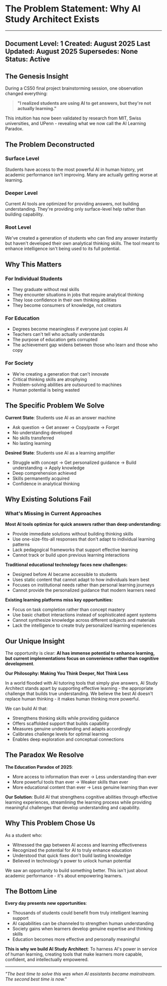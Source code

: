 # The Problem Statement: Why AI Study Architect Exists

---
Document Level: 1
Created: August 2025
Last Updated: August 2025
Supersedes: None
Status: Active
---

## The Genesis Insight

During a CS50 final project brainstorming session, one observation changed everything:

> **"I realized students are using AI to get answers, but they're not actually learning."**

This intuition has now been validated by research from MIT, Swiss universities, and UPenn - revealing what we now call the AI Learning Paradox.

## The Problem Deconstructed

### Surface Level
Students have access to the most powerful AI in human history, yet academic performance isn't improving. Many are actually getting worse at learning.

### Deeper Level
Current AI tools are optimized for providing answers, not building understanding. They're providing only surface-level help rather than building capability.

### Root Level
We've created a generation of students who can find any answer instantly but haven't developed their own analytical thinking skills. The tool meant to enhance intelligence isn't being used to its full potential.

## Why This Matters

### For Individual Students
- They graduate without real skills
- They encounter situations in jobs that require analytical thinking
- They lose confidence in their own thinking abilities
- They become consumers of knowledge, not creators

### For Education
- Degrees become meaningless if everyone just copies AI
- Teachers can't tell who actually understands
- The purpose of education gets corrupted
- The achievement gap widens between those who learn and those who copy

### For Society
- We're creating a generation that can't innovate
- Critical thinking skills are atrophying
- Problem-solving abilities are outsourced to machines
- Human potential is being wasted

## The Specific Problem We Solve

**Current State**: Students use AI as an answer machine
- Ask question → Get answer → Copy/paste → Forget
- No understanding developed
- No skills transferred
- No lasting learning

**Desired State**: Students use AI as a learning amplifier
- Struggle with concept → Get personalized guidance → Build understanding → Apply knowledge
- Deep comprehension achieved
- Skills permanently acquired
- Confidence in analytical thinking

## Why Existing Solutions Fail

### What's Missing in Current Approaches

**Most AI tools optimize for quick answers rather than deep understanding:**
- Provide immediate solutions without building thinking skills
- Use one-size-fits-all responses that don't adapt to individual learning patterns
- Lack pedagogical frameworks that support effective learning
- Cannot track or build upon previous learning interactions

**Traditional educational technology faces new challenges:**
- Designed before AI became accessible to students
- Uses static content that cannot adapt to how individuals learn best
- Focuses on institutional needs rather than personal learning journeys
- Cannot provide the personalized guidance that modern learners need

**Existing learning platforms miss key opportunities:**
- Focus on task completion rather than concept mastery
- Use basic chatbot interactions instead of sophisticated agent systems
- Cannot synthesize knowledge across different subjects and materials
- Lack the intelligence to create truly personalized learning experiences

## Our Unique Insight

The opportunity is clear: **AI has immense potential to enhance learning, but current implementations focus on convenience rather than cognitive development**.

**Our Philosophy: Making You Think Deeper, Not Think Less**

In a world flooded with AI tutoring tools that simply give answers, AI Study Architect stands apart by supporting effective learning - the appropriate challenge that builds true understanding. We believe the best AI doesn't replace human thinking - it makes human thinking more powerful.

We can build AI that:
- Strengthens thinking skills while providing guidance
- Offers scaffolded support that builds capability
- Measures genuine understanding and adapts accordingly
- Calibrates challenge levels for optimal learning
- Enables deep exploration and conceptual connections

## The Paradox We Resolve

**The Education Paradox of 2025**:
- More access to information than ever → Less understanding than ever
- More powerful tools than ever → Weaker skills than ever
- More educational content than ever → Less genuine learning than ever

**Our Solution**:
Build AI that strengthens cognitive abilities through effective learning experiences, streamlining the learning process while providing meaningful challenges that develop understanding and capability.

## Why This Problem Chose Us

As a student who:
- Witnessed the gap between AI access and learning effectiveness
- Recognized the potential for AI to truly enhance education
- Understood that quick fixes don't build lasting knowledge
- Believed in technology's power to unlock human potential

We saw an opportunity to build something better. This isn't just about academic performance - it's about empowering learners.

## The Bottom Line

**Every day presents new opportunities**:
- Thousands of students could benefit from truly intelligent learning support
- AI capabilities can be channeled to strengthen human understanding
- Society gains when learners develop genuine expertise and thinking skills
- Education becomes more effective and personally meaningful

**This is why we build AI Study Architect**: To harness AI's power in service of human learning, creating tools that make learners more capable, confident, and intellectually empowered.

---

*"The best time to solve this was when AI assistants became mainstream. The second best time is now."*